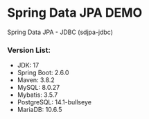 # Spring Data JPA DEMO
Spring Data JPA - JDBC (sdjpa-jdbc)

### Version List:
* JDK: 17
* Spring Boot: 2.6.0
* Maven: 3.8.2
* MySQL: 8.0.27
* Mybatis: 3.5.7
* PostgreSQL: 14.1-bullseye
* MariaDB: 10.6.5